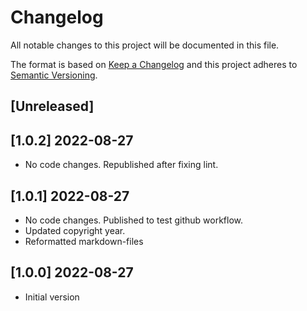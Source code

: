 # Changelog

All notable changes to this project will be documented in this file.

The format is based on [Keep a Changelog](http://keepachangelog.com/en/1.0.0/)
and this project adheres to [Semantic Versioning](http://semver.org/spec/v2.0.0.html).

## [Unreleased]

## [1.0.2] 2022-08-27

-   No code changes. Republished after fixing lint.

## [1.0.1] 2022-08-27

-   No code changes. Published to test github workflow.
-   Updated copyright year.
-   Reformatted markdown-files

## [1.0.0] 2022-08-27

-   Initial version
